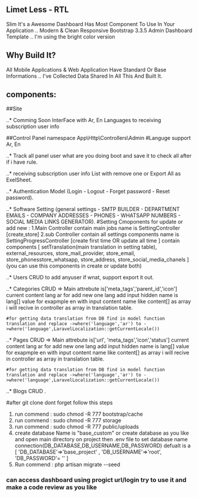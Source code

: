 ## Limet Less - RTL

Slim It's a Awesome Dashboard Has Most Component To Use In Your Application .. Modern & Clean Responsive Bootstrap 3.3.5 Admin Dashboard Template .. I'm using the bright color version

## Why Build It?
All Mobile Applications & Web Application Have Standard Or Base Informations .. I've Collected Data Shared In All This And Built It.

## components:

##Site

..* Comming Soon InterFace with Ar, En Languages  to receiving subscription user info

##Control Panel
 namespace App\Http\Controllers\Admin
#Languge support Ar, En

..* Track all panel user what are you doing boot and save it to check all after if i have rule.

..* receiving subscription user info List with remove one or Export All as ExelSheet.

..* Authentication Model (Login - Logout - Forget password - Reset password).

..* Software Setting (general settings - SMTP BUILDER - DEPARTMENT EMAILS - COMPANY ADDRESSES - PHONES - WHATSAPP 				NUMBERS - SOCIAL MEDIA LINKS GENERATOR).
	#Setting Cmoponents for update or add new :
	1.Main Controller contain main jobs name is SettingController [create,store]
	2.sub Controller contain all settings components name is SettingProgressController [create first time OR update all time  ] contain components [
			setTranslation(main translation in setting table),	
			external_resources,
			store_mail_provider,
			store_email,
			store_phonesstore_whatsapp, 
			store_address,
			store_social_media_chanels
	] (you can use this components in create or update both)

..* Users CRUD to add anyuser if wnat, support export it out.

..* Categories CRUD => Main attrebute is['meta_tags','parent_id','icon'] current content lang ar for add new one 						lang add input hidden name is lang[] value for exapmple en with input content name like 						  content[] as array i will recive in controller as array in translation table.
	
	#for getting data translation from DB find in model function translation and replace ->where('language','ar') to ->where('language',LaravelLocalization::getCurrentLocale())

..* Pages CRUD => Main attrebute is['url', 'meta_tags','icon','status'] current content lang ar for add new one 				lang add input hidden name is lang[] value for exapmple en with input content name like content[] 					as array i will recive in controller as array in translation table.
	
	#for getting data translation from DB find in model function translation and replace ->where('language','ar') to ->where('language',LaravelLocalization::getCurrentLocale())

..* Blogs CRUD .


#after git clone dont forget follow this steps

  1. run commend : sudo chmod -R 777 bootstrap/cache
  2. run commend : sudo chmod -R 777 storage
  3. run commend : sudo chmod -R 777 public/uploads
  4. create database Name is "base_custom" or create database as you like and open main directory on project then .env file to set database name connection(DB_DATABASE,DB_USERNAME,DB_PASSWORD)
 defualt is a [
		  'DB_DATABASE'=>'base_project' ,
		  'DB_USERNAME'=>'root',
		  'DB_PASSWORD'= ''
  ]
 5. Run commend : php artisan migrate --seed

### can access dashboard using progict url/login try to use it and make a code review as you like  
